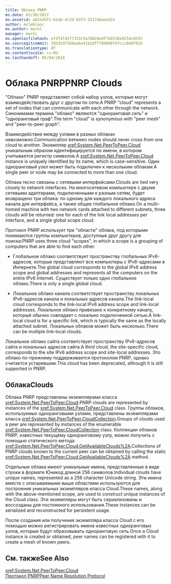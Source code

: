 ```yaml
---
title: Облака PNRP
ms.date: 03/30/2017
ms.assetid: a82e2bf1-62ab-4c2d-83f3-3217a6aead2e
author: mcleblanc
ms.author: markl
manager: markl
ms.openlocfilehash: ef3f4fd2f7333c5a78024edf7eb536e9254c0293
ms.sourcegitcommit: 3d5d33f384eeba41b2dff79d096f47ccc8d8f03d
ms.translationtype: HT
ms.contentlocale: ru-RU
ms.lasthandoff: 05/04/2018
---
```

# <a name="pnrp-clouds"></a><span data-ttu-id="5a24f-102">Облака PNRP</span><span class="sxs-lookup"><span data-stu-id="5a24f-102">PNRP Clouds</span></span>
<span data-ttu-id="5a24f-103">"Облако" PNRP представляет собой набор узлов, которые могут взаимодействовать друг с другом по сети.</span><span class="sxs-lookup"><span data-stu-id="5a24f-103">A PNRP "cloud" represents a set of nodes that can communicate with each other through the network.</span></span> <span data-ttu-id="5a24f-104">Синонимами термина "облако" являются "одноранговая сеть" и "одноранговый граф".</span><span class="sxs-lookup"><span data-stu-id="5a24f-104">The term "cloud" is synonymous with "peer mesh" and "peer-to-peer graph".</span></span>  
  
 <span data-ttu-id="5a24f-105">Взаимодействие между узлами в разных облаках невозможно.</span><span class="sxs-lookup"><span data-stu-id="5a24f-105">Communication between nodes should never cross from one cloud to another.</span></span> <span data-ttu-id="5a24f-106">Экземпляр <xref:System.Net.PeerToPeer.Cloud> уникальным образом идентифицируется по имени, в котором учитывается регистр символов.</span><span class="sxs-lookup"><span data-stu-id="5a24f-106">A <xref:System.Net.PeerToPeer.Cloud> instance is uniquely identified by its name, which is case-sensitive.</span></span> <span data-ttu-id="5a24f-107">Один одноранговый узел может быть подключен к нескольким облакам.</span><span class="sxs-lookup"><span data-stu-id="5a24f-107">A single peer or node may be connected to more than one cloud.</span></span>  
  
 <span data-ttu-id="5a24f-108">Облака тесно связаны с сетевыми интерфейсами.</span><span class="sxs-lookup"><span data-stu-id="5a24f-108">Clouds are tied very closely to network interfaces.</span></span>  <span data-ttu-id="5a24f-109">На многосетевом компьютере с двумя сетевыми адаптерами, подключенными к разным сетям, будет возвращено три облака: по одному для каждого локального адреса канала для интерфейса, а также общее глобальное облако.</span><span class="sxs-lookup"><span data-stu-id="5a24f-109">On a multi-homed machine with two network cards attached to different subnets, three clouds will be returned: one for each of the link local addresses per interface, and a single global scope cloud.</span></span>  
  
 <span data-ttu-id="5a24f-110">Протокол PNRP использует три "области" облака, под которыми понимаются группы компьютеров, доступные друг другу для поиска:</span><span class="sxs-lookup"><span data-stu-id="5a24f-110">PNRP uses three cloud "scopes", in which a scope is a grouping of computers that are able to find each other:</span></span>  
  
-   <span data-ttu-id="5a24f-111">Глобальное облако соответствует пространству глобальных IPv6-адресов, которые представляют все компьютеры с IPv6-адресами в Интернете.</span><span class="sxs-lookup"><span data-stu-id="5a24f-111">The global cloud corresponds to the global IPv6 address scope and global addresses and represents all the computers on the entire IPv6 Internet.</span></span> <span data-ttu-id="5a24f-112">Существует только одно глобальное облако.</span><span class="sxs-lookup"><span data-stu-id="5a24f-112">There is only a single global cloud.</span></span>  
  
-   <span data-ttu-id="5a24f-113">Локальное облако канала соответствует пространству локальных IPv6-адресов канала и локальных адресов канала.</span><span class="sxs-lookup"><span data-stu-id="5a24f-113">The link-local cloud corresponds to the link-local IPv6 address scope and link-local addresses.</span></span> <span data-ttu-id="5a24f-114">Локальное облако привязано к конкретному каналу, который обычно совпадает с локально подключенной сетью.</span><span class="sxs-lookup"><span data-stu-id="5a24f-114">A link-local cloud is for a specific link, which is typically the same as the locally attached subnet.</span></span> <span data-ttu-id="5a24f-115">Локальных облаков может быть несколько.</span><span class="sxs-lookup"><span data-stu-id="5a24f-115">There can be multiple link-local clouds.</span></span>  
  
 <span data-ttu-id="5a24f-116">Локальное облако сайта соответствует пространству IPv6-адресов сайта и локальных адресов сайта.</span><span class="sxs-lookup"><span data-stu-id="5a24f-116">A third cloud, the site-specific cloud, corresponds to the site IPv6 address scope and site-local addresses.</span></span> <span data-ttu-id="5a24f-117">Это облако по-прежнему поддерживается протоколом PNRP, однако считается устаревшим.</span><span class="sxs-lookup"><span data-stu-id="5a24f-117">This cloud has been deprecated, although it is still supported in PNRP.</span></span>  
  
## <a name="clouds"></a><span data-ttu-id="5a24f-118">Облака</span><span class="sxs-lookup"><span data-stu-id="5a24f-118">Clouds</span></span>  
 <span data-ttu-id="5a24f-119">Облака PNRP представлены экземплярами класса <xref:System.Net.PeerToPeer.Cloud>.</span><span class="sxs-lookup"><span data-stu-id="5a24f-119">PNRP clouds are represented by instances of the <xref:System.Net.PeerToPeer.Cloud> class.</span></span> <span data-ttu-id="5a24f-120">Группы облаков, используемых одноранговыми узлами, представлены экземплярами класса <xref:System.Net.PeerToPeer.CloudCollection>.</span><span class="sxs-lookup"><span data-stu-id="5a24f-120">Groups of clouds used a peer are represented by instances of the enumerable <xref:System.Net.PeerToPeer.CloudCollection> class.</span></span> <span data-ttu-id="5a24f-121">Коллекции облаков PNRP, известных текущему одноранговому узлу, можно получить с помощью статического метода <xref:System.Net.PeerToPeer.Cloud.GetAvailableClouds%2A>.</span><span class="sxs-lookup"><span data-stu-id="5a24f-121">Collections of PNRP clouds known to the current peer can be obtained by calling the static <xref:System.Net.PeerToPeer.Cloud.GetAvailableClouds%2A> method.</span></span>  
  
 <span data-ttu-id="5a24f-122">Отдельные облака имеют уникальные имена, представленные в виде строки в формате Юникод длиной 256 символов.</span><span class="sxs-lookup"><span data-stu-id="5a24f-122">Individual clouds have unique names, represented as a 256 character Unicode string.</span></span> <span data-ttu-id="5a24f-123">Эти имена вместе с описываемыми выше областями используются для построения уникальных экземпляров класса Cloud.</span><span class="sxs-lookup"><span data-stu-id="5a24f-123">These names, along with the above-mentioned scope, are used to construct unique instances of the Cloud class.</span></span> <span data-ttu-id="5a24f-124">Эти экземпляры могут быть сериализованы и воссозданы для постоянного использования.</span><span class="sxs-lookup"><span data-stu-id="5a24f-124">These instances can be serialized and reconstructed for persistent usage.</span></span>  
  
 <span data-ttu-id="5a24f-125">После создания или получения экземпляра класса Cloud с его помощью можно регистрировать имена известных одноранговых узлов, которые будут образовывать одноранговую сеть.</span><span class="sxs-lookup"><span data-stu-id="5a24f-125">Once a Cloud instance is created or obtained, peer names can be registered with it to create a mesh of known peers.</span></span>  
  
## <a name="see-also"></a><span data-ttu-id="5a24f-126">См. также</span><span class="sxs-lookup"><span data-stu-id="5a24f-126">See Also</span></span>  
 <xref:System.Net.PeerToPeer.Cloud>  
 [<span data-ttu-id="5a24f-127">Протокол PNRP</span><span class="sxs-lookup"><span data-stu-id="5a24f-127">Peer Name Resolution Protocol</span></span>](../../../docs/framework/network-programming/peer-name-resolution-protocol.md)
